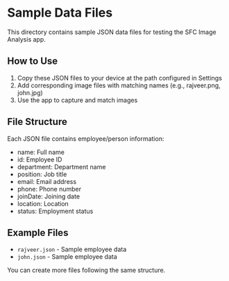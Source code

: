 # Sample Data Files

This directory contains sample JSON data files for testing the SFC Image Analysis app.

## How to Use

1. Copy these JSON files to your device at the path configured in Settings
2. Add corresponding image files with matching names (e.g., rajveer.png, john.jpg)
3. Use the app to capture and match images

## File Structure

Each JSON file contains employee/person information:
- name: Full name
- id: Employee ID
- department: Department name
- position: Job title
- email: Email address
- phone: Phone number
- joinDate: Joining date
- location: Location
- status: Employment status

## Example Files

- `rajveer.json` - Sample employee data
- `john.json` - Sample employee data

You can create more files following the same structure.

